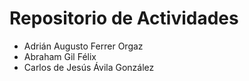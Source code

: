 # Repositorio de Actividades
* Adrián Augusto Ferrer Orgaz
* Abraham Gil Félix
* Carlos de Jesús Ávila González

##
